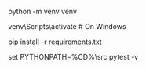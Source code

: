 python -m venv venv

venv\Scripts\activate      # On Windows

pip install -r requirements.txt


set PYTHONPATH=%CD%\src
pytest -v
